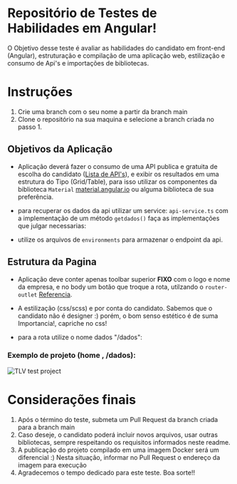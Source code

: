 
# Repositório de Testes de Habilidades em Angular!


O Objetivo desse teste é avaliar as habilidades do candidato em front-end (Angular), estruturação e compilação de uma aplicação web, estilização e consumo de Api's e importações de bibliotecas.

# Instruções 

 1. Crie uma branch com o seu nome a partir da branch main
 2. Clone o repositório na sua maquina e selecione a branch criada no passo 1.
 
## Objetivos da Aplicação

- Aplicação deverá fazer o consumo de uma API publica e gratuita de escolha do candidato ([Lista de API's](https://github.com/public-apis/public-apis)), e exibir os resultados em uma estrutura do Tipo (Grid/Table), para isso utilizar os componentes da biblioteca `Material` [material.angular.io](https://material.angular.io/guide/getting-started) ou alguma biblioteca de sua preferência.

 - para recuperar os dados da api utilizar um service:  `api-service.ts` com a implementação de um método `getdados()` faça as implementações que julgar necessarias:   
 - utilize os arquivos de `environments` para armazenar o endpoint da api.

## Estrutura da Pagina
- Aplicação deve conter apenas toolbar superior **FIXO** com o logo e nome da empresa, e no body um botão que troque a rota, utilzando o `router-outlet` [Referencia](https://angular.io/guide/router-tutorial-toh).
- A estilização (css/scss) e por conta do candidato. Sabemos que o candidato não é designer :) porém, o bom senso estético é de suma Importancia!, capriche no css!

- para a rota utilize o nome dados "/dados":   

### Exemplo de projeto (home , /dados):

![TLV test project](https://i.ibb.co/nbNpcPP/angular-skills.png)

# Considerações finais

 1. Após o término do teste, submeta um Pull Request da branch criada para a branch main
 2. Caso deseje, o candidato poderá incluir novos arquivos, usar outras bibliotecas, sempre respeitando os requisitos informados neste readme.
 3. A publicação do projeto compilado em uma imagem Docker será um diferencial :) Nesta situação, informar no Pull Request o endereço da imagem para execução
 4. Agradecemos o tempo dedicado para este teste. Boa sorte!!

